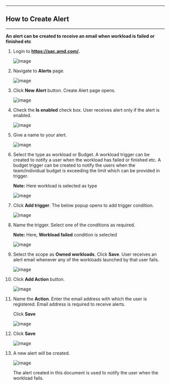 ***
## How to Create Alert
***

**An alert can be created to receive an email when workload is failed or finished etc**

1. Login to **https://aac.amd.com/.**

     ![image](https://github.com/amddcgpuce/AMDAcceleratorCloudGuides/assets/137475062/5e90b2dc-1f9d-46e6-a875-980df97f1248)

2. Navigate to **Alerts** page.
   
     ![image](https://github.com/amddcgpuce/AMDAcceleratorCloudGuides/assets/137475062/29c34ad7-18b8-417c-a478-a33e592cdeef)

3. Click **New Alert** button. Create Alert page opens.
   
     ![image](https://github.com/amddcgpuce/AMDAcceleratorCloudGuides/assets/137475062/3a67df4a-bcd8-4255-b482-4fe1bf9640fc)

4. Check the **Is enabled** check box. User receives alert only if the alert is enabled.

     ![image](https://github.com/amddcgpuce/AMDAcceleratorCloudGuides/assets/137475062/0bdf1111-f66a-4516-9c0c-d9bd680441b0)

5. Give a name to your alert.

     ![image](https://github.com/amddcgpuce/AMDAcceleratorCloudGuides/assets/137475062/27b5cb5e-5f30-4101-8da8-906bcbfca5b3)

6. Select the type as workload or Budget.
   A workload trigger can be created to notify a user when the workload has failed or finished etc.
   A budget trigger can be created to notify the users when the team/individual budget is exceeding the limit which can be provided in trigger.

   **Note:** Here workload is selected as type

    ![image](https://github.com/amddcgpuce/AMDAcceleratorCloudGuides/assets/137475062/0cdaebc6-6e96-4614-a8ae-d372e40d1220)

7. Click **Add trigger**. The below popup opens to add trigger condition.
   
    ![image](https://github.com/amddcgpuce/AMDAcceleratorCloudGuides/assets/137475062/9b435578-7be9-4159-a927-2630d1943809)

9. Name the trigger. Select one of the conditions as required.

   **Note:** Here, **Workload failed** condition is selected

    ![image](https://github.com/amddcgpuce/AMDAcceleratorCloudGuides/assets/137475062/06b27a76-fae1-4148-a326-60bbca3f5237)


10. Select the scope as **Owned workloads**. Click **Save**.
   User receives an alert email whenever any of the workloads launched by that user fails.

     ![image](https://github.com/amddcgpuce/AMDAcceleratorCloudGuides/assets/137475062/c8cfa458-daba-441a-9463-b78a85b18c05)

12. Click **Add Action** button.
    
     ![image](https://github.com/amddcgpuce/AMDAcceleratorCloudGuides/assets/137475062/b4d397ac-01ee-46c1-a3c1-cd7b47366fff)

14. Name the **Action**. Enter the email address with which the user is registered. Email address is required to receive alerts.

    Click **Save**

     ![image](https://github.com/amddcgpuce/AMDAcceleratorCloudGuides/assets/137475062/6e6cf8ff-3d24-4b9c-8936-243148b202a2)

15. Click **Save**

    ![image](https://github.com/amddcgpuce/AMDAcceleratorCloudGuides/assets/137475062/d1cc640c-1010-4bcb-a6fe-643883ebb292)

16. A new alert will be created.

    ![image](https://github.com/amddcgpuce/AMDAcceleratorCloudGuides/assets/137475062/f28a71c8-6212-43d0-8811-f972caa700e2)

    The alert created in this document is used to notify the user when the workload fails.



   
